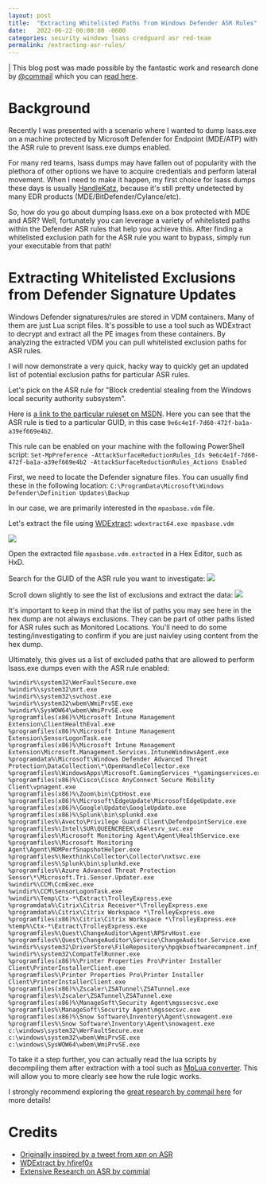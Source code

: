 ```yaml
---
layout: post
title:  "Extracting Whitelisted Paths from Windows Defender ASR Rules"
date:   2022-06-22 00:00:00 -0600
categories: security windows lsass credguard asr red-team
permalink: /extracting-asr-rules/
---
```


| This blog post was made possible by the fantastic work and research done by [@commail](https://twitter.com/commial) which you can [read here](https://github.com/commial/experiments/tree/master/windows-defender/ASR).

# Background

Recently I was presented with a scenario where I wanted to dump lsass.exe on a machine protected by Microsoft Defender for Endpoint (MDE/ATP) with the ASR rule to prevent lsass.exe dumps enabled.

For many red teams, lsass dumps may have fallen out of popularity with the plethora of other options we have to acquire credentials and perform lateral movement. When I need to make it happen, my first choice for lsass dumps these days is usually [HandleKatz](https://github.com/codewhitesec/HandleKatz), because it's still pretty undetected by many EDR products (MDE/BitDefender/Cylance/etc). 

So, how do you go about dumping lsass.exe on a box protected with MDE and ASR? Well, fortunately you can leverage a variety of whitelisted paths within the Defender ASR rules that help you achieve this. After finding a whitelisted exclusion path for the ASR rule you want to bypass, simply run your executable from that path!

# Extracting Whitelisted Exclusions from Defender Signature Updates

Windows Defender signatures/rules are stored in VDM containers. Many of them are just Lua script files. It's possible to use a tool such as WDExtract to decrypt and extract all the PE images from these containers. By analyzing the extracted VDM you can pull whitelisted exclusion paths for ASR rules.

I will now demonstrate a very quick, hacky way to quickly get an updated list of potential exclusion paths for particular ASR rules.

Let's pick on the ASR rule for "Block credential stealing from the Windows local security authority subsystem".

Here is [a link to the particular ruleset on MSDN](https://docs.microsoft.com/en-us/microsoft-365/security/defender-endpoint/attack-surface-reduction-rules-reference?view=o365-worldwide#block-credential-stealing-from-the-windows-local-security-authority-subsystem=). Here you can see that the ASR rule is tied to a particular GUID, in this case `9e6c4e1f-7d60-472f-ba1a-a39ef669e4b2`.

This rule can be enabled on your machine with the following PowerShell script:
`Set-MpPreference -AttackSurfaceReductionRules_Ids 9e6c4e1f-7d60-472f-ba1a-a39ef669e4b2 -AttackSurfaceReductionRules_Actions Enabled`

First, we need to locate the Defender signature files. You can usually find these in the following location:
`C:\ProgramData\Microsoft\Windows Defender\Definition Updates\Backup`

In our case, we are primarily interested in the `mpasbase.vdm` file.

Let's extract the file using [WDExtract](https://github.com/hfiref0x/WDExtract):
`wdextract64.exe mpasbase.vdm`

![](/assets/images/wdextract.png)

Open the extracted file `mpasbase.vdm.extracted` in a Hex Editor, such as HxD.

Search for the GUID of the ASR rule you want to investigate:
![](/assets/images/search-guid.png)

Scroll down slightly to see the list of exclusions and extract the data:
![](/assets/images/whitelist-data.png)

It's important to keep in mind that the list of paths you may see here in the hex dump are not always exclusions. They can be part of other paths listed for ASR rules such as Monitored Locations. You'll need to do some testing/investigating to confirm if you are just naivley using content from the hex dump.

Ultimately, this gives us a list of excluded paths that are allowed to perform lsass.exe dumps even with the ASR rule enabled:

```
%windir%\system32\WerFaultSecure.exe
%windir%\system32\mrt.exe
%windir%\system32\svchost.exe
%windir%\system32\wbem\WmiPrvSE.exe
%windir%\SysWOW64\wbem\WmiPrvSE.exe
%programfiles(x86)%\Microsoft Intune Management Extension\ClientHealthEval.exe
%programfiles(x86)%\Microsoft Intune Management Extension\SensorLogonTask.exe
%programfiles(x86)%\Microsoft Intune Management Extension\Microsoft.Management.Services.IntuneWindowsAgent.exe
%programdata%\Microsoft\Windows Defender Advanced Threat Protection\DataCollection\*\OpenHandleCollector.exe
%programfiles%\WindowsApps\Microsoft.GamingServices_*\gamingservices.exe
%programfiles(x86)%\Cisco\Cisco AnyConnect Secure Mobility Client\vpnagent.exe
%programfiles(x86)%\Zoom\bin\CptHost.exe
%programfiles(x86)%\Microsoft\EdgeUpdate\MicrosoftEdgeUpdate.exe
%programfiles(x86)%\Google\Update\GoogleUpdate.exe
%programfiles(x86)%\Splunk\bin\splunkd.exe
%programfiles%\Avecto\Privilege Guard Client\DefendpointService.exe
%programfiles%\Intel\SUR\QUEENCREEK\x64\esrv_svc.exe
%programfiles%\Microsoft Monitoring Agent\Agent\HealthService.exe
%programfiles%\Microsoft Monitoring Agent\Agent\MOMPerfSnapshotHelper.exe
%programfiles%\Nexthink\Collector\Collector\nxtsvc.exe
%programfiles%\Splunk\bin\splunkd.exe
%programfiles%\Azure Advanced Threat Protection Sensor\*\Microsoft.Tri.Sensor.Updater.exe
%windir%\CCM\CcmExec.exe
%windir%\CCM\SensorLogonTask.exe
%windir%\Temp\Ctx-*\Extract\TrolleyExpress.exe
%programdata%\Citrix\Citrix Receiver*\TrolleyExpress.exe
%programdata%\Citrix\Citrix Workspace *\TrolleyExpress.exe
%programfiles(x86)%\Citrix\Citrix Workspace *\TrolleyExpress.exe
%temp%\Ctx-*\Extract\TrolleyExpress.exe
%programfiles%\Quest\ChangeAuditor\Agent\NPSrvHost.exe
%programfiles%\Quest\ChangeAuditor\Service\ChangeAuditor.Service.exe
%windir%\system32\DriverStore\FileRepository\hpqkbsoftwarecompnent.inf_amd64_*\HotKeyServiceUWP.exe
%windir%\system32\CompatTelRunner.exe
%programfiles(x86)%\Printer Properties Pro\Printer Installer Client\PrinterInstallerClient.exe
%programfiles%\Printer Properties Pro\Printer Installer Client\PrinterInstallerClient.exe
%programfiles(x86)%\Zscaler\ZSATunnel\ZSATunnel.exe
%programfiles%\Zscaler\ZSATunnel\ZSATunnel.exe
%programfiles(x86)%\ManageSoft\Security Agent\mgssecsvc.exe
%programfiles%\ManageSoft\Security Agent\mgssecsvc.exe
%programfiles(x86)%\Snow Software\Inventory\Agent\snowagent.exe
%programfiles%\Snow Software\Inventory\Agent\snowagent.exe
c:\windows\system32\WerFaultSecure.exe
c:\windows\system32\wbem\WmiPrvSE.exe
c:\windows\SysWOW64\wbem\WmiPrvSE.exe
```

To take it a step further, you can actually read the lua scripts by decompiling them after extraction with a tool such as [MpLua converter](https://github.com/commial/experiments/tree/master/windows-defender/lua). This will allow you to more clearly see how the rule logic works.

I strongly recommend exploring the [great research by commail here](https://github.com/commial/experiments/tree/master/windows-defender/ASR) for more details!

# Credits
- [Originally inspired by a tweet from _xpn_ on ASR](https://twitter.com/_xpn_/status/1491557187168178176)
- [WDExtract by hfiref0x](https://github.com/hfiref0x/WDExtract)
- [Extensive Research on ASR by commial](https://github.com/commial/experiments/tree/master/windows-defender/ASR)